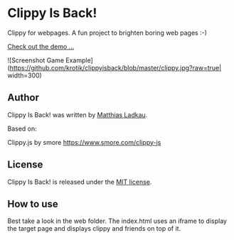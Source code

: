 # Clippy Is Back!

Clippy for webpages. A fun project to brighten boring web pages :-)

[Check out the demo ...](https://rawgit.com/krotik/clippyisback/master/index.html)

![Screenshot Game Example](https://github.com/krotik/clippyisback/blob/master/clippy.jpg?raw=true| width=300)

## Author

Clippy Is Back! was written by [Matthias Ladkau](http://www.ladkau.de).

Based on: 

Clippy.js
by smore
https://www.smore.com/clippy-js

## License

Clippy Is Back! is released under the [MIT license](http://mit-license.org).

## How to use

Best take a look in the web folder. The index.html uses an iframe to display the target page and displays clippy and friends on top of it.
